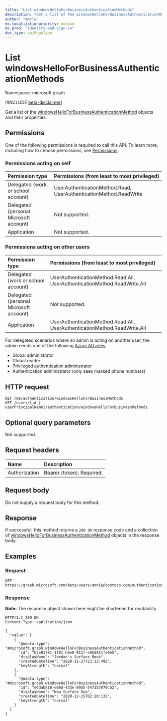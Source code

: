 ```yaml
---
title: "List windowsHelloForBusinessAuthenticationMethods"
description: "Get a list of the windowsHelloForBusinessAuthenticationMethod objects and their properties."
author: "mmcla"
ms.localizationpriority: medium
ms.prod: "identity-and-sign-in"
doc_type: apiPageType
---
```


# List windowsHelloForBusinessAuthenticationMethods
Namespace: microsoft.graph

[!INCLUDE [beta-disclaimer](../../includes/beta-disclaimer.md)]

Get a list of the [windowsHelloForBusinessAuthenticationMethod](../resources/windowshelloforbusinessauthenticationmethod.md) objects and their properties.

## Permissions

One of the following permissions is required to call this API. To learn more, including how to choose permissions, see [Permissions](/graph/permissions-reference).

### Permissions acting on self

|Permission type      | Permissions (from least to most privileged)              |
|:---------------------------------------|:-------------------------|
| Delegated (work or school account)     | UserAuthenticationMethod.Read, UserAuthenticationMethod.ReadWrite |
| Delegated (personal Microsoft account) | Not supported. |
| Application                            | Not supported. |

### Permissions acting on other users

|Permission type      | Permissions (from least to most privileged)              |
|:---------------------------------------|:-------------------------|
| Delegated (work or school account)     | UserAuthenticationMethod.Read.All, UserAuthenticationMethod.ReadWrite.All |
| Delegated (personal Microsoft account) | Not supported. |
| Application                            | UserAuthenticationMethod.Read.All, UserAuthenticationMethod.ReadWrite.All |

For delegated scenarios where an admin is acting on another user, the admin needs one of the following [Azure AD roles](/azure/active-directory/users-groups-roles/directory-assign-admin-roles#available-roles):
* Global administrator
* Global reader
* Privileged authentication administrator
* Authentication administrator (only sees masked phone numbers)

## HTTP request

<!-- {
  "blockType": "ignored"
}
-->
``` http
GET /me/authentication/windowsHelloForBusinessMethods
GET /users/{id | userPrincipalName}/authentication/windowsHelloForBusinessMethods
```

## Optional query parameters

Not supported.

## Request headers
|Name|Description|
|:---|:---|
|Authorization|Bearer {token}. Required.|

## Request body
Do not supply a request body for this method.

## Response

If successful, this method returns a `200 OK` response code and a collection of [windowsHelloForBusinessAuthenticationMethod](../resources/windowshelloforbusinessauthenticationmethod.md) objects in the response body.

## Examples

### Request

<!-- {
  "blockType": "request",
  "name": "list_windowshelloforbusinessauthenticationmethod",
  "sampleKeys": ["annie@contoso.com"]
}
-->
``` http
GET https://graph.microsoft.com/beta/users/annie@contoso.com/authentication/windowsHelloForBusinessMethods
```



### Response
**Note:** The response object shown here might be shortened for readability.
<!-- {
  "blockType": "response",
  "truncated": true,
  "@odata.type": "Collection(microsoft.graph.windowsHelloForBusinessAuthenticationMethod)"
}
-->
``` http
HTTP/1.1 200 OK
Content-Type: application/json

{
  "value": [
    {
      "@odata.type": "#microsoft.graph.windowsHelloForBusinessAuthenticationMethod",
      "id": "b5e01f81-1f81-b5e0-811f-e0b5811fe0b5",
      "displayName": "Jordan's Surface Book",
      "createdDateTime": "2020-11-27T23:12:49Z",
      "keyStrength": "normal"
    },
    {
      "@odata.type": "#microsoft.graph.windowsHelloForBusinessAuthenticationMethod",
      "id": "e6dab818-e68d-433e-89d5-547357870cb2",
      "displayName": "New Surface Duo",
      "createdDateTime": "2020-12-25T02:20:13Z",
      "keyStrength": "normal"
    }
  ]
}
```


